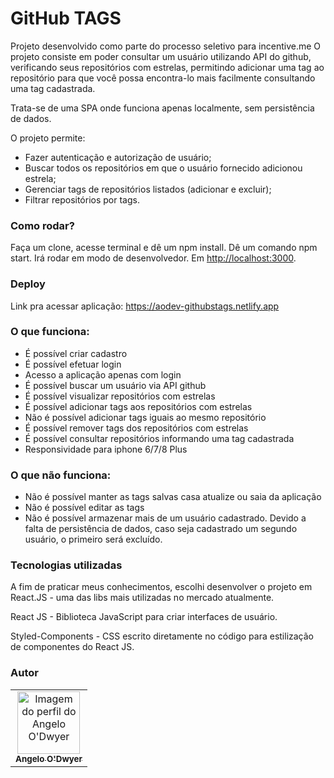 # GitHub TAGS

Projeto desenvolvido como parte do processo seletivo para incentive.me
O projeto consiste em poder consultar um usuário utilizando API do github, verificando seus repositórios com estrelas, permitindo adicionar uma tag ao repositório para que você possa encontra-lo mais facilmente consultando uma tag cadastrada. 

Trata-se de uma SPA onde funciona apenas localmente, sem persistência de dados.

O projeto permite:
- Fazer autenticação e autorização de usuário;
- Buscar todos os repositórios em que o usuário fornecido adicionou estrela;
- Gerenciar tags de repositórios listados (adicionar e excluir);
- Filtrar repositórios por tags.

### Como rodar?

Faça um clone, acesse  terminal e dê um npm install.
Dê um comando npm start. Irá rodar em modo de desenvolvedor.
Em [http://localhost:3000](http://localhost:3000).

### Deploy

Link pra acessar aplicação: https://aodev-githubstags.netlify.app

### O que funciona:

- É possível criar cadastro 
- É possível efetuar login 
- Acesso a aplicação apenas com login
- É possível buscar um usuário via API github
- É possível visualizar repositórios com estrelas
- É possível adicionar tags aos repositórios com estrelas
- Não é possível adicionar tags iguais ao mesmo repositório
- É possível remover tags dos repositórios com estrelas
- É possível consultar repositórios informando uma tag cadastrada
- Responsividade para iphone 6/7/8 Plus

### O que não funciona:

- Não é possível manter as tags salvas casa atualize ou saia da aplicação
- Não é possível editar as tags
- Não é possível armazenar mais de um usuário cadastrado. Devido a falta de persistência de dados, caso seja cadastrado um segundo usuário, o primeiro será excluído.

### Tecnologias utilizadas

A fim de praticar meus conhecimentos, escolhi desenvolver o projeto em React.JS - uma das libs mais utilizadas no mercado atualmente.

React JS - Biblioteca JavaScript para criar interfaces de usuário.

Styled-Components - CSS escrito diretamente no código para estilização de componentes do React JS.

### Autor

<table>
  <tr>
    <td align="center"><a href="https://github.com/AngeloVSO">
    <img src="https://avatars.githubusercontent.com/u/70985334?v=4" width="100px" alt="Imagem do perfil do
    Angelo O'Dwyer"/>
    <br />
    <sub><b>Angelo O'Dwyer</b></sub><br /></td>
</table>

